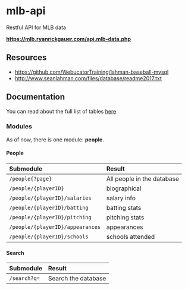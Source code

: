 # mlb-api

Restful API for MLB data

**https://mlb.ryanrickgauer.com/api.mlb-data.php**

## Resources

* https://github.com/WebucatorTraining/lahman-baseball-mysql
* http://www.seanlahman.com/files/database/readme2017.txt


## Documentation

You can read about the full list of tables [here](docs/tables.md)


### Modules

As of now, there is one module: **people**.

#### People

Submodule | Result
:--- | :---
`/people{?page}` | All people in the database
`/people/{playerID}` | biographical
`/people/{playerID}/salaries` | salary info
`/people/{playerID}/batting` | batting stats
`/people/{playerID}/pitching` | pitching stats
`/people/{playerID}/appearances` | appearances
`/people/{playerID}/schools` | schools attended


#### Search

Submodule | Result
:--- | :---
`/search?q=` | Search the database
